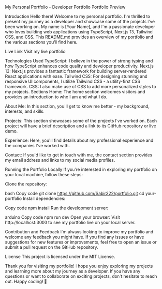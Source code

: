My Personal Portfolio - Developer Portfolio
Portfolio Preview

Introduction
Hello there! Welcome to my personal portfolio. I'm thrilled to present my journey as a developer and showcase some of the projects I've been working on. My name is [Your Name], and I'm a passionate developer who loves building web applications using TypeScript, Next.js 13, Tailwind CSS, and CSS. This README.md provides an overview of my portfolio and the various sections you'll find here.

Live Link
Visit my live portfolio

Technologies Used
TypeScript: I believe in the power of strong typing and how TypeScript enhances code quality and developer productivity.
Next.js 13: Next.js provides a fantastic framework for building server-rendered React applications with ease.
Tailwind CSS: For designing stunning and responsive UI components, I utilize Tailwind CSS - a utility-first CSS framework.
CSS: I also make use of CSS to add more personalized styles to my projects.
Sections
Home: The home section welcomes visitors and provides an introduction to who I am and what I do.

About Me: In this section, you'll get to know me better - my background, interests, and skills.

Projects: This section showcases some of the projects I've worked on. Each project will have a brief description and a link to its GitHub repository or live demo.

Experience: Here, you'll find details about my professional experience and the companies I've worked with.

Contact: If you'd like to get in touch with me, the contact section provides my email address and links to my social media profiles.

Running the Portfolio Locally
If you're interested in exploring my portfolio on your local machine, follow these steps:

Clone the repository:

bash
Copy code
git clone https://github.com/Sabir222/portfolio.git
cd your-portfolio
Install dependencies:

Copy code
npm install
Run the development server:

arduino
Copy code
npm run dev
Open your browser: Visit http://localhost:3000 to see my portfolio live on your local server.

Contribution and Feedback
I'm always looking to improve my portfolio and welcome any feedback you might have. If you find any issues or have suggestions for new features or improvements, feel free to open an issue or submit a pull request on the GitHub repository.

License
This project is licensed under the MIT License.

Thank you for visiting my portfolio! I hope you enjoy exploring my projects and learning more about my journey as a developer. If you have any questions or want to collaborate on exciting projects, don't hesitate to reach out. Happy coding! 🚀
